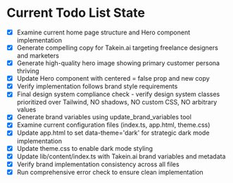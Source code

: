 <!-- DO NOT EDIT - Managed by todo_list tool -->
<!-- Updated: 2025-09-25T18:45:27.187Z -->

# Current Todo List State

- [x] Examine current home page structure and Hero component implementation
- [x] Generate compelling copy for Takein.ai targeting freelance designers and marketers
- [x] Generate high-quality hero image showing primary customer persona thriving
- [x] Update Hero component with centered = false prop and new copy
- [x] Verify implementation follows brand style requirements
- [x] Final design system compliance check - verify design system classes prioritized over Tailwind, NO shadows, NO custom CSS, NO arbitrary values
- [x] Generate brand variables using update_brand_variables tool
- [x] Examine current configuration files (index.ts, app.html, theme.css)
- [x] Update app.html to set data-theme='dark' for strategic dark mode implementation
- [x] Update theme.css to enable dark mode styling
- [x] Update lib/content/index.ts with Takein.ai brand variables and metadata
- [x] Verify brand implementation consistency across all files
- [x] Run comprehensive error check to ensure clean implementation
